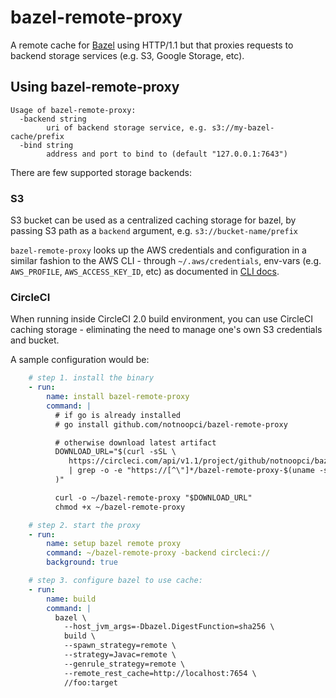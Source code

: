 # bazel-remote-proxy

A remote cache for [Bazel](https://bazel.build) using HTTP/1.1 but that proxies requests to backend storage services (e.g. S3, Google Storage, etc).

## Using bazel-remote-proxy

```
Usage of bazel-remote-proxy:
  -backend string
        uri of backend storage service, e.g. s3://my-bazel-cache/prefix
  -bind string
        address and port to bind to (default "127.0.0.1:7643")
```

There are few supported storage backends:

### S3

S3 bucket can be used as a centralized caching storage for bazel, by passing S3 path as a `backend` argument, e.g. `s3://bucket-name/prefix`

`bazel-remote-proxy` looks up the AWS credentials and configuration in a similar fashion to the AWS CLI - through `~/.aws/credentials`, env-vars (e.g. `AWS_PROFILE`, `AWS_ACCESS_KEY_ID`, etc) as documented in [CLI docs](https://docs.aws.amazon.com/cli/latest/userguide/cli-chap-getting-started.html).

### CircleCI

When running inside CircleCI 2.0 build environment, you can use CircleCI caching storage - eliminating the need to manage one's own S3 credentials and bucket.

A sample configuration would be:

```yaml
    # step 1. install the binary
    - run:
        name: install bazel-remote-proxy
        command: |
          # if go is already installed
          # go install github.com/notnoopci/bazel-remote-proxy

          # otherwise download latest artifact
          DOWNLOAD_URL="$(curl -sSL \
             https://circleci.com/api/v1.1/project/github/notnoopci/bazel-remote-proxy/latest/artifacts?branch=master \
             | grep -o -e "https://[^\"]*/bazel-remote-proxy-$(uname -s)_$(uname -m)" \
          )"

          curl -o ~/bazel-remote-proxy "$DOWNLOAD_URL"
          chmod +x ~/bazel-remote-proxy

    # step 2. start the proxy
    - run:
        name: setup bazel remote proxy
        command: ~/bazel-remote-proxy -backend circleci://
        background: true

    # step 3. configure bazel to use cache:
    - run:
        name: build
        command: |
          bazel \
            --host_jvm_args=-Dbazel.DigestFunction=sha256 \
            build \
            --spawn_strategy=remote \
            --strategy=Javac=remote \
            --genrule_strategy=remote \
            --remote_rest_cache=http://localhost:7654 \
            //foo:target
```
